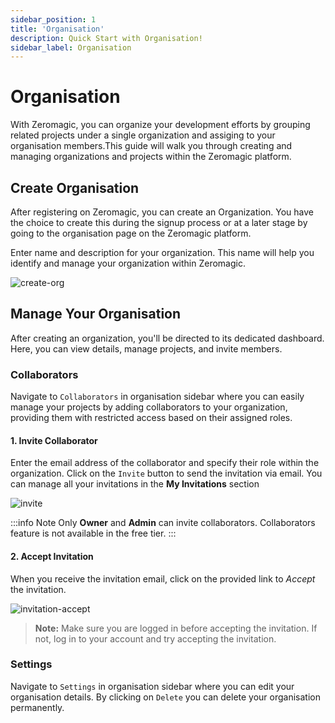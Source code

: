 ```yaml
---
sidebar_position: 1
title: 'Organisation'
description: Quick Start with Organisation! 
sidebar_label: Organisation 
---
```


# Organisation

With Zeromagic, you can organize your development efforts by grouping related projects under a single organization and assiging to your organisation members.This guide will walk you through creating and managing organizations and projects within the Zeromagic platform. 

## Create Organisation

After registering on Zeromagic, you can create an Organization. You have the choice to create this during the signup process or at a later stage by going to the organisation page on the Zeromagic platform.

Enter name and description for your organization. This name will help you identify and manage your organization within Zeromagic.

![create-org](@site/static/img/create-org.png)
 
 
## Manage Your Organisation

After creating an organization, you'll be directed to its dedicated dashboard. Here, you can view details, manage projects, and invite members.

### Collaborators

Navigate to `Collaborators` in organisation sidebar where you can easily manage your projects by adding collaborators to your organization, providing them with restricted access based on their assigned roles. 

#### 1. Invite Collaborator
Enter the email address of the collaborator and specify their role within the organization. Click on the `Invite` button to send the invitation via email. You can manage all your invitations in the **My Invitations** section

![invite](@site/static/img/invite.png)

:::info Note
Only **Owner** and **Admin** can invite collaborators. Collaborators feature is not available in the free tier.
:::


#### 2. Accept Invitation 

When you receive the invitation email, click on the provided link to _Accept_ the invitation. 

![invitation-accept](@site/static/img/invitation-accept.png)

> **Note:** Make sure you are logged in before accepting the invitation. If not, log in to your account and try accepting the invitation.

### Settings

Navigate to `Settings` in organisation sidebar where you can edit your organisation details. By clicking on `Delete` you can delete your organisation permanently.